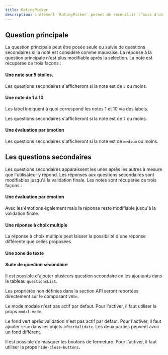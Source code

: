 ```yaml
---
title: RatingPicker
description: L’élément `RatingPicker` permet de receuillir l'avis d'un utilisateur.
---
```


<doc-tabs>

<doc-tab-item label="Utilisation">

## Question principale

La question principale peut être posée seule ou suivie de questions secondaires si la noté est considéré comme mauvaise.
La réponse à la question principale n'est plus modifiable après la selection.
La note est récupérée de trois façons :

#### Une note sur 5 étoiles.

Les questions secondaires s'afficheront si la note est de `3` ou moins.

<doc-example file="rating-picker/stars"></doc-example>

#### Une note de 1 à 10

Les label indiquent à quoi correspond les notes 1 et 10 via des labels.

Les questions secondaires s'afficheront si la note est de `7` ou moins.

<doc-example file="rating-picker/numbers"></doc-example>

#### Une évaluation par émotion

Les questions secondaires s'afficheront si la note est de `medium` ou moins.

<doc-example file="rating-picker/emotions"></doc-example>

## Les questions secondaires

Les questions secondaires apparaissent les unes après les autres à mesure que l'utilisateur y répond.
Les réponses aux questions secondaires sont modifiables jusqu'à la validation finale.
Les notes sont récupérée de trois façons :

#### Une évaluation par émotion

Avec les émotions également mais la réponse reste modifiable jusqu'à la validation finale.

<doc-example file="rating-picker/emotions-second-step"></doc-example>

#### Une réponse à choix multiple

<doc-example file="rating-picker/multi-answer"></doc-example>

La réponse à choix multiple peut laisser la possibilité d'une réponse différente que celles proposées

<doc-example file="rating-picker/multi-answer-others"></doc-example>

#### Une zone de texte

<doc-example file="rating-picker/text-area"></doc-example>

#### Suite de question secondaire

Il est possible d'ajouter plusieurs question secondaire en les ajoutants dans le tableau `questionsList`.

<doc-example file="rating-picker/multi-questions"></doc-example>

</doc-tab-item>

<doc-tab-item label="API">

<doc-alert type="info">

Les propriétés non définies dans la section API seront reportées directement sur le composant `VBtn`.

</doc-alert>

<doc-api name="rating-picker"></doc-api>

</doc-tab-item>

<doc-tab-item label="Personnalisation">

Le mode modale n'est pas actif par defaut.
Pour l'activer, il faut utiliser la props `modal-mode`.

<doc-example file="rating-picker/modal-mode"></doc-example>

Le fond vert après validation n'est pas actif par defaut.
Pour l'activer, il faut ajouter `true` dans les objets `afterValidate`.
Les deux parties peuvent avoir un fond différent.

<doc-example file="rating-picker/green-background"></doc-example>

Il est possible de masquer les boutons de fermeture.
Pour l'activer, il faut utiliser la props `hide-close-buttons`.

<doc-example file="rating-picker/close-buttons"></doc-example>

</doc-tab-item>

</doc-tabs>
